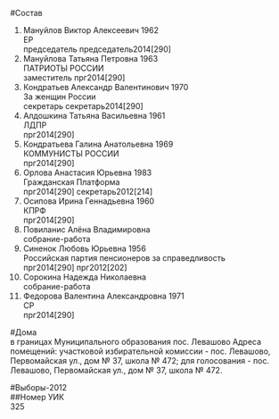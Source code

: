 #Состав  
1. Мануйлов Виктор Алексеевич 1962  
    ЕР  
    председатель председатель2014[290]  
2. Мануйлова Татьяна Петровна 1963  
    ПАТРИОТЫ РОССИИ  
    заместитель прг2014[290]  
3. Кондратьев Александр Валентинович 1970  
    За женщин России  
    секретарь секретарь2014[290]  
4. Алдошкина Татьяна Васильевна 1961  
    ЛДПР  
    прг2014[290]  
5. Кондратьева Галина Анатольевна 1969  
    КОММУНИСТЫ РОССИИ  
    прг2014[290]  
6. Орлова Анастасия Юрьевна 1983  
    Гражданская Платформа  
    прг2014[290] секретарь2012[214]  
7. Осипова Ирина Геннадьевна 1960  
    КПРФ  
    прг2014[290]  
8. Повиланис Алёна Владимировна  
    собрание-работа  
9. Синенок Любовь Юрьевна 1956  
    Российская партия пенсионеров за справедливость  
    прг2014[290] прг2012[202]  
10. Сорокина Надежда Николаевна  
    собрание-работа  
11. Федорова Валентина Александровна 1971  
    СР  
    прг2014[290]  
  
#Дома  
в границах Муниципального образования пос. Левашово Адреса помещений: участковой избирательной комиссии - пос. Левашово, Первомайская ул., дом № 37, школа № 472; для голосования - пос. Левашово, Первомайская ул., дом № 37, школа № 472.  
  
#Выборы-2012  
##Номер УИК  
325  
